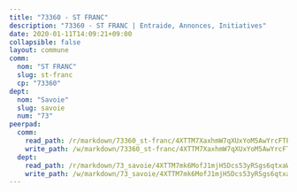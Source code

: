 ```yaml
---
title: "73360 - ST FRANC"
description: "73360 - ST FRANC | Entraide, Annonces, Initiatives"
date: 2020-01-11T14:09:21+09:00
collapsible: false
layout: commune
comm:
  nom: "ST FRANC"
  slug: st-franc
  cp: "73360"
dept:
  nom: "Savoie"
  slug: savoie
  num: "73"
peerpad:
  comm:
    read_path: /r/markdown/73360_st-franc/4XTTM7XaxhmW7qXUxYoM5AwYrcFTPtovtTAa8nmrKkWwk1qN6
    write_path: /w/markdown/73360_st-franc/4XTTM7XaxhmW7qXUxYoM5AwYrcFTPtovtTAa8nmrKkWwk1qN6-K3TgTriS5sKFdGTwnYZ5W7EUKgQgq5o7LG167qzGZ1G9DEPnNGFfFRU4MEWmMniay7fffoLy3s7dd14YTp2dEX3777AcsVcnAj9EaTEAYJ7ZC5FSFRmMZEscsYsgLC5ihKUcQbWv
  dept:
    read_path: /r/markdown/73_savoie/4XTTM7mk6MofJ1mjH5Dcs53yRSgs6qtxaWYjKD54ttqHGEMur
    write_path: /w/markdown/73_savoie/4XTTM7mk6MofJ1mjH5Dcs53yRSgs6qtxaWYjKD54ttqHGEMur-K3TgTorsK1WLw8S2EgnkoX8tJEgZgam6ANhvqrVqNfiz9fX8kbMKu5AF1rqzXyxMRZgoVPrb5EERe3PeBhqF1SBfP5G1PJnvsDUF2LQSxevobpkDM4djQDebTYoo6Yx53thenJpY
---
```


